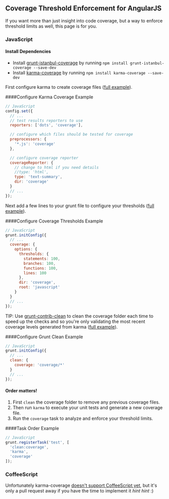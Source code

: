 ## Coverage Threshold Enforcement for AngularJS

If you want more than just insight into code coverage, but a way to enforce threshold limits as well, this page is for you.

### JavaScript

#### Install Dependencies

* Install [grunt-istanbul-coverage](https://github.com/daniellmb/grunt-istanbul-coverage) by running `npm install grunt-istanbul-coverage --save-dev`
* Install [karma-coverage](https://github.com/karma-runner/karma-coverage) by running `npm install karma-coverage --save-dev`

First configure karma to create coverage files ([full example](../example/javascript/karma.conf.js)).

####Configure Karma Coverage Example
```JavaScript
// JavaScript
config.set({
  // ...
  // test results reporters to use
  reporters: ['dots', 'coverage'],

  // configure which files should be tested for coverage
  preprocessors: {
    '*.js': 'coverage'
  },

  // configure coverage reporter
  coverageReporter: {
    // change to html if you need details
    //type: 'html',
    type: 'text-summary',
    dir: 'coverage'
  }
  // ...
});
```


Next add a few lines to your grunt file to configure your thresholds ([full example](../example/Gruntfile.js)).

####Configure Coverage Thresholds Example
```JavaScript
// JavaScript
grunt.initConfig({
  // ...
  coverage: {
    options: {
      thresholds: {
        statements: 100,
        branches: 100,
        functions: 100,
        lines: 100
      },
      dir: 'coverage',
      root: 'javascript'
    }
  }
  // ...
});
```


TIP: Use [grunt-contrib-clean](https://github.com/gruntjs/grunt-contrib-clean) to clean the coverage folder each time to speed up the checks and so you're only validating the most recent coverage levels generated from karma ([full example](../example/Gruntfile.js)).

####Configure Grunt Clean Example
```JavaScript
// JavaScript
grunt.initConfig({
  // ...
  clean: {
    coverage: 'coverage/*'
  }
  // ...
});
```


#### Order matters!

1. First `clean` the coverage folder to remove any previous coverage files.
2. Then run `karma` to execute your unit tests and generate a new coverage file.
3. Run the `coverage` task to analyze and enforce your threshold limits.

####Task Order Example
```JavaScript
// JavaScript
grunt.registerTask('test', [
  'clean:coverage',
  'karma',
  'coverage'
]);
```


### CoffeeScript

Unfortunately karma-coverage [doesn't support CoffeeScript yet](https://github.com/karma-runner/karma-coverage/pull/12), but it's only a pull request away if you have the time to implement it *hint hint* :) 